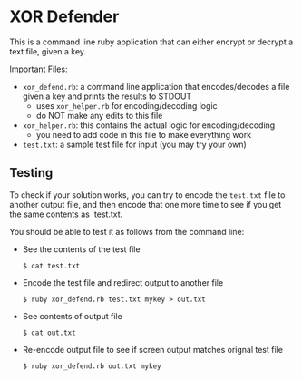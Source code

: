# XOR Defender

This is a command line ruby application that can either encrypt or decrypt a text file, given a key.

Important Files:
- `xor_defend.rb`: a command line application that encodes/decodes a file given a key and prints the results to STDOUT
  - uses `xor_helper.rb` for encoding/decoding logic
  - do NOT make any edits to this file
- `xor_helper.rb`: this contains the actual logic for encoding/decoding
  - you need to add code in this file to make everything work
- `test.txt`: a sample test file for input (you may try your own)

## Testing
To check if your solution works, you can try to encode the `test.txt` file to another output file, and then encode that one more time to see if you get the same contents as `test.txt.

You should be able to test it as follows from the command line:
- See the contents of the test file

  `$ cat test.txt`

- Encode the test file and redirect output to another file

  `$ ruby xor_defend.rb test.txt mykey > out.txt`

- See contents of output file

  `$ cat out.txt`

- Re-encode output file to see if screen output matches orignal test file

  `$ ruby xor_defend.rb out.txt mykey`

